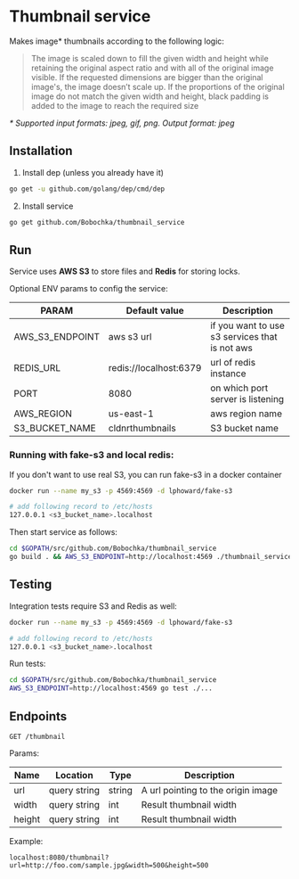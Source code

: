 # Thumbnail service

Makes image* thumbnails according to the following logic:
>The image is scaled down to fill the given width and height while retaining the original aspect ratio and with all of the original image visible. If the requested dimensions are bigger than the original image's, the image doesn’t scale up. If the proportions of the original image do not match the given width and height, black padding is added to the image to reach the required size

_* Supported input formats: jpeg, gif, png. Output format: jpeg_

## Installation
1. Install dep (unless you already have it)
```bash
go get -u github.com/golang/dep/cmd/dep
```
2. Install service
```bash
go get github.com/Bobochka/thumbnail_service
```

## Run
Service uses **AWS S3** to store files and **Redis** for storing locks. <br>

Optional ENV params to config the service:

| PARAM | Default value | Description |
| ------ | ------ | ------ |
| AWS_S3_ENDPOINT | aws s3 url | if you want to use s3 services that is not aws | 
| REDIS_URL | redis://localhost:6379 | url of redis instance |
| PORT | 8080 | on which port server is listening |
| AWS_REGION | us-east-1 | aws region name |
| S3_BUCKET_NAME | cldnrthumbnails | S3 bucket name |

### Running with fake-s3 and local redis:
If you don't want to use real S3, you can run fake-s3 in a docker container

```bash
docker run --name my_s3 -p 4569:4569 -d lphoward/fake-s3

# add following record to /etc/hosts
127.0.0.1 <s3_bucket_name>.localhost
```
Then start service as follows:
```bash
cd $GOPATH/src/github.com/Bobochka/thumbnail_service
go build . && AWS_S3_ENDPOINT=http://localhost:4569 ./thumbnail_service
```

## Testing
Integration tests require S3 and Redis as well:

```bash
docker run --name my_s3 -p 4569:4569 -d lphoward/fake-s3

# add following record to /etc/hosts
127.0.0.1 <s3_bucket_name>.localhost
```
Run tests:
```bash
cd $GOPATH/src/github.com/Bobochka/thumbnail_service
AWS_S3_ENDPOINT=http://localhost:4569 go test ./...
```

## Endpoints 

`GET /thumbnail`

Params:

| Name | Location | Type | Description |
| ------ | ------ | ------ | ------ |
| url | query string | string | A url pointing to the origin image | 
| width | query string | int | Result thumbnail width | 
| height | query string | int | Result thumbnail width | 

Example:
```
localhost:8080/thumbnail?url=http://foo.com/sample.jpg&width=500&height=500
```

